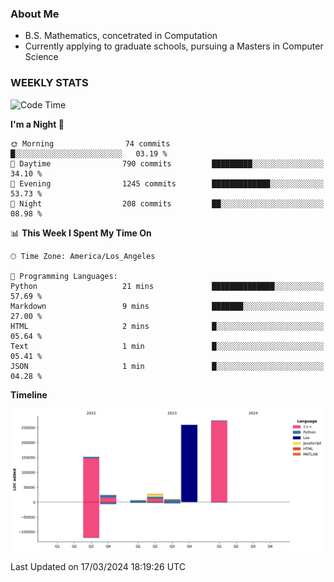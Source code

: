 ### About Me

- B.S. Mathematics, concetrated in Computation
- Currently applying to graduate schools, pursuing a Masters in Computer Science


### WEEKLY STATS
<!--START_SECTION:waka-->
![Code Time](http://img.shields.io/badge/Code%20Time-53%20hrs%205%20mins-blue)

**I'm a Night 🦉** 

```text
🌞 Morning                74 commits          █░░░░░░░░░░░░░░░░░░░░░░░░   03.19 % 
🌆 Daytime                790 commits         █████████░░░░░░░░░░░░░░░░   34.10 % 
🌃 Evening                1245 commits        █████████████░░░░░░░░░░░░   53.73 % 
🌙 Night                  208 commits         ██░░░░░░░░░░░░░░░░░░░░░░░   08.98 % 
```


📊 **This Week I Spent My Time On** 

```text
🕑︎ Time Zone: America/Los_Angeles

💬 Programming Languages: 
Python                   21 mins             ██████████████░░░░░░░░░░░   57.69 % 
Markdown                 9 mins              ███████░░░░░░░░░░░░░░░░░░   27.00 % 
HTML                     2 mins              █░░░░░░░░░░░░░░░░░░░░░░░░   05.64 % 
Text                     1 min               █░░░░░░░░░░░░░░░░░░░░░░░░   05.41 % 
JSON                     1 min               █░░░░░░░░░░░░░░░░░░░░░░░░   04.28 % 
```

**Timeline**

![Lines of Code chart](https://raw.githubusercontent.com/nickocruzm/nickocruzm/main/assets/bar_graph.png)


 Last Updated on 17/03/2024 18:19:26 UTC
<!--END_SECTION:waka-->
